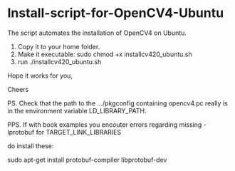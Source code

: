 # Install-script-for-OpenCV4-Ubuntu

The script automates the installation of OpenCV4 on Ubuntu.
1. Copy it to your home folder.
2. Make it executable: sudo chmod +x installcv420_ubuntu.sh
3. run ./installcv420_ubuntu.sh

Hope it works for you,

Cheers

PS. Check that the path to the .../pkgconfig containing opencv4.pc really is in the environment variable LD_LIBRARY_PATH.

PPS. If with book examples you encouter errors regarding missing -lprotobuf for TARGET_LINK_LIBRARIES 

do install these:

sudo apt-get install protobuf-compiler libprotobuf-dev
